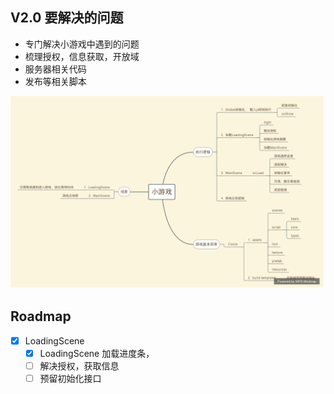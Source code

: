 ## V2.0 要解决的问题
- 专门解决小游戏中遇到的问题
- 梳理授权，信息获取，开放域
- 服务器相关代码
- 发布等相关脚本


![](md_res/小游戏.png)

## Roadmap
- [x] LoadingScene
  - [x] LoadingScene 加载进度条，
  - [ ] 解决授权，获取信息
  - [ ] 预留初始化接口
